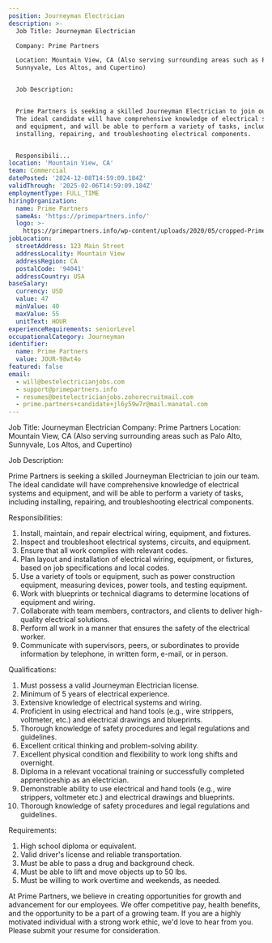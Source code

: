 ```yaml
---
position: Journeyman Electrician
description: >-
  Job Title: Journeyman Electrician 

  Company: Prime Partners 

  Location: Mountain View, CA (Also serving surrounding areas such as Palo Alto,
  Sunnyvale, Los Altos, and Cupertino)


  Job Description:


  Prime Partners is seeking a skilled Journeyman Electrician to join our team.
  The ideal candidate will have comprehensive knowledge of electrical systems
  and equipment, and will be able to perform a variety of tasks, including
  installing, repairing, and troubleshooting electrical components.


  Responsibili...
location: 'Mountain View, CA'
team: Commercial
datePosted: '2024-12-08T14:59:09.184Z'
validThrough: '2025-02-06T14:59:09.184Z'
employmentType: FULL_TIME
hiringOrganization:
  name: Prime Partners
  sameAs: 'https://primepartners.info/'
  logo: >-
    https://primepartners.info/wp-content/uploads/2020/05/cropped-Prime-Partners-Logo-NO-BG-1-1.png
jobLocation:
  streetAddress: 123 Main Street
  addressLocality: Mountain View
  addressRegion: CA
  postalCode: '94041'
  addressCountry: USA
baseSalary:
  currency: USD
  value: 47
  minValue: 40
  maxValue: 55
  unitText: HOUR
experienceRequirements: seniorLevel
occupationalCategory: Journeyman
identifier:
  name: Prime Partners
  value: JOUR-98wt4o
featured: false
email:
  - will@bestelectricianjobs.com
  - support@primepartners.info
  - resumes@bestelectricianjobs.zohorecruitmail.com
  - prime.partners+candidate+jl6y59w7r@mail.manatal.com
---
```




Job Title: Journeyman Electrician 
Company: Prime Partners 
Location: Mountain View, CA (Also serving surrounding areas such as Palo Alto, Sunnyvale, Los Altos, and Cupertino)

Job Description:

Prime Partners is seeking a skilled Journeyman Electrician to join our team. The ideal candidate will have comprehensive knowledge of electrical systems and equipment, and will be able to perform a variety of tasks, including installing, repairing, and troubleshooting electrical components.

Responsibilities:

1. Install, maintain, and repair electrical wiring, equipment, and fixtures.
2. Inspect and troubleshoot electrical systems, circuits, and equipment.
3. Ensure that all work complies with relevant codes.
4. Plan layout and installation of electrical wiring, equipment, or fixtures, based on job specifications and local codes.
5. Use a variety of tools or equipment, such as power construction equipment, measuring devices, power tools, and testing equipment.
6. Work with blueprints or technical diagrams to determine locations of equipment and wiring.
7. Collaborate with team members, contractors, and clients to deliver high-quality electrical solutions.
8. Perform all work in a manner that ensures the safety of the electrical worker.
9. Communicate with supervisors, peers, or subordinates to provide information by telephone, in written form, e-mail, or in person.

Qualifications:

1. Must possess a valid Journeyman Electrician license.
2. Minimum of 5 years of electrical experience.
3. Extensive knowledge of electrical systems and wiring.
4. Proficient in using electrical and hand tools (e.g., wire strippers, voltmeter, etc.) and electrical drawings and blueprints.
5. Thorough knowledge of safety procedures and legal regulations and guidelines.
6. Excellent critical thinking and problem-solving ability.
7. Excellent physical condition and flexibility to work long shifts and overnight.
8. Diploma in a relevant vocational training or successfully completed apprenticeship as an electrician.
9. Demonstrable ability to use electrical and hand tools (e.g., wire strippers, voltmeter etc.) and electrical drawings and blueprints.
10. Thorough knowledge of safety procedures and legal regulations and guidelines.

Requirements:

1. High school diploma or equivalent.
2. Valid driver's license and reliable transportation.
3. Must be able to pass a drug and background check.
4. Must be able to lift and move objects up to 50 lbs.
5. Must be willing to work overtime and weekends, as needed.

At Prime Partners, we believe in creating opportunities for growth and advancement for our employees. We offer competitive pay, health benefits, and the opportunity to be a part of a growing team. If you are a highly motivated individual with a strong work ethic, we'd love to hear from you. Please submit your resume for consideration.